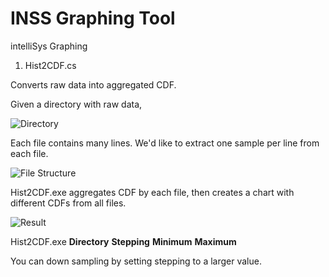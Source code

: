 # INSS Graphing Tool
intelliSys Graphing 

1. Hist2CDF.cs

Converts raw data into aggregated CDF.

Given a directory with raw data,

![Directory](https://raw.github.com/Luo-Liang/INSSGraphingTool/master/Figure/Layout.png)

Each file contains many lines. We'd like to extract one sample per line from each file.

![File Structure](https://raw.github.com/Luo-Liang/INSSGraphingTool/master/Figure/RawData.PNG)

Hist2CDF.exe aggregates CDF by each file, then creates a chart with different CDFs from all files.

![Result](https://raw.github.com/Luo-Liang/INSSGraphingTool/master/Figure/Result.png)

Hist2CDF.exe **Directory** **Stepping** **Minimum** **Maximum**

You can down sampling by setting stepping to a larger value.